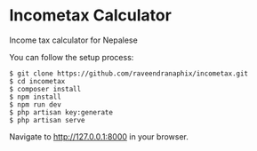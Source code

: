 # Incometax Calculator
Income tax calculator for Nepalese

You can follow the setup process:
```console
$ git clone https://github.com/raveendranaphix/incometax.git
$ cd incometax
$ composer install
$ npm install
$ npm run dev
$ php artisan key:generate
$ php artisan serve
```
Navigate to http://127.0.0.1:8000 in your browser.
